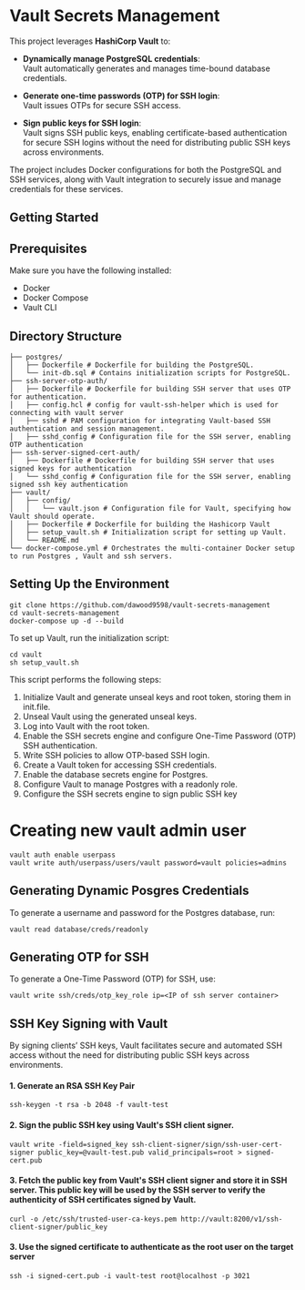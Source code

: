 # Vault Secrets Management

This project leverages **HashiCorp Vault** to:

- **Dynamically manage PostgreSQL credentials**:  
  Vault automatically generates and manages time-bound database credentials.

- **Generate one-time passwords (OTP) for SSH login**:  
  Vault issues OTPs for secure SSH access.

- **Sign public keys for SSH login**:  
  Vault signs SSH public keys, enabling certificate-based authentication for secure SSH logins without the need for distributing public SSH keys across environments.

The project includes Docker configurations for both the PostgreSQL and SSH services, along with Vault integration to securely issue and manage credentials for these services.

## Getting Started

## Prerequisites
Make sure you have the following installed:
- Docker
- Docker Compose
- Vault CLI

## Directory Structure
```
├── postgres/
│   ├── Dockerfile # Dockerfile for building the PostgreSQL.
│   └── init-db.sql # Contains initialization scripts for PostgreSQL.
├── ssh-server-otp-auth/
│   ├── Dockerfile # Dockerfile for building SSH server that uses OTP for authentication.
│   ├── config.hcl # config for vault-ssh-helper which is used for connecting with vault server
│   ├── sshd # PAM configuration for integrating Vault-based SSH authentication and session management.
│   ├── sshd_config # Configuration file for the SSH server, enabling OTP authentication 
├── ssh-server-signed-cert-auth/
│   ├── Dockerfile # Dockerfile for building SSH server that uses signed keys for authentication  
│   └── sshd_config # Configuration file for the SSH server, enabling signed ssh key authentication 
├── vault/
│   ├── config/
│   │   └── vault.json # Configuration file for Vault, specifying how Vault should operate.
│   ├── Dockerfile # Dockerfile for building the Hashicorp Vault
│   ├── setup_vault.sh # Initialization script for setting up Vault.
│   └── README.md 
└── docker-compose.yml # Orchestrates the multi-container Docker setup to run Postgres , Vault and ssh servers.
```

## Setting Up the Environment
```
git clone https://github.com/dawood9598/vault-secrets-management
cd vault-secrets-management
docker-compose up -d --build
```
To set up Vault, run the initialization script:
```
cd vault
sh setup_vault.sh
```

This script performs the following steps:
1. Initialize Vault and generate unseal keys and root token, storing them in init.file.
2. Unseal Vault using the generated unseal keys.
3. Log into Vault with the root token.
4. Enable the SSH secrets engine and configure One-Time Password (OTP) SSH authentication.
5. Write SSH policies to allow OTP-based SSH login.
6. Create a Vault token for accessing SSH credentials.
7. Enable the database secrets engine for Postgres.
8. Configure Vault to manage Postgres with a readonly role.
9. Configure the SSH secrets engine to sign public SSH key

# Creating new vault admin user
```
vault auth enable userpass
vault write auth/userpass/users/vault password=vault policies=admins
```

## Generating Dynamic Posgres Credentials

To generate a username and password for the Postgres database, run:
```
vault read database/creds/readonly
```

## Generating OTP for SSH

To generate a One-Time Password (OTP) for SSH, use:
```
vault write ssh/creds/otp_key_role ip=<IP of ssh server container>
```

## SSH Key Signing with Vault

By signing clients’ SSH keys, Vault facilitates secure and automated SSH access without the need for distributing public SSH keys across environments.

#### 1. Generate an RSA SSH Key Pair
```
ssh-keygen -t rsa -b 2048 -f vault-test
```

#### 2. Sign the public SSH key using Vault's SSH client signer.
```
vault write -field=signed_key ssh-client-signer/sign/ssh-user-cert-signer public_key=@vault-test.pub valid_principals=root > signed-cert.pub
```
#### 3. Fetch the public key from Vault's SSH client signer and store it in SSH server. This public key will be used by the SSH server to verify the authenticity of SSH certificates signed by Vault.
```
curl -o /etc/ssh/trusted-user-ca-keys.pem http://vault:8200/v1/ssh-client-signer/public_key
```

#### 3. Use the signed certificate to authenticate as the root user on the target server
```
ssh -i signed-cert.pub -i vault-test root@localhost -p 3021
```


